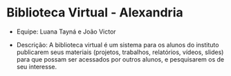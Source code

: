 # Biblioteca Virtual - Alexandria

* Equipe: Luana Tayná e João Victor

* Descrição: A biblioteca virtual é um sistema para os alunos do instituto publicarem
seus materiais (projetos, trabalhos, relatórios, vídeos, slides) para que possam ser acessados
por outros alunos, e pesquisarem os de seu interesse.